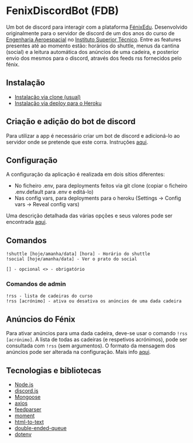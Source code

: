 # FenixDiscordBot (FDB)
Um bot de discord para interagir com a plataforma [FénixEdu](https://fenixedu.org/). Desenvolvido originalmente para o servidor de discord de um dos anos do curso de [Engenharia Aeroespacial](https://fenix.tecnico.ulisboa.pt/cursos/meaer) no [Instituto Superior Técnico](https://tecnico.ulisboa.pt/).
Entre as features presentes até ao momento estão: horários do shuttle, menus da cantina (social) e a leitura automática dos anúncios de uma cadeira, e posterior envio dos mesmos para o discord, através dos feeds rss fornecidos pelo fénix.

## Instalação
* [Instalação via clone (usual)](#via-clone)
* [Instalação via deploy para o Heroku](deploy-para-o-heroku)
## Criação e adição do bot de discord
Para utilizar a app é necessário criar um bot de discord e adicioná-lo ao servidor onde se pretende que este corra. Instruções [aqui](https://github.com/guipenedo/fenix-discord-bot/wiki/Cria%C3%A7%C3%A3o-e-adi%C3%A7%C3%A3o-do-bot).
## Configuração
A configuração da aplicação é realizada em dois sítios diferentes:
* No ficheiro .env, para deployments feitos via git clone (copiar o ficheiro .env.default para .env e editá-lo)
* Nas config vars, para deployments para o heroku (Settings -> Config vars -> Reveal config vars)

Uma descrição detalhada das várias opções e seus valores pode ser encontrada [aqui](https://github.com/guipenedo/fenix-discord-bot/wiki/Configura%C3%A7%C3%A3o).

## Comandos
```
!shuttle [hoje/amanha/data] [hora] - Horário do shuttle
!social [hoje/amanha/data] - Ver o prato do social

[] - opcional <> - obrigatório
```
### Comandos de admin
```
!rss - lista de cadeiras do curso
!rss [acrónimo] - ativa ou desativa os anúncios de uma dada cadeira
```

## Anúncios do Fénix
Para ativar anúncios para uma dada cadeira, deve-se usar o comando `!rss [acrónimo]`. A lista de todas as cadeiras (e respetivos acrónimos), pode ser consultada com `!rss` (sem argumentos).
O formato da mensagem dos anúncios pode ser alterada na configuração. Mais info [aqui](https://github.com/guipenedo/fenix-discord-bot/wiki/Configura%C3%A7%C3%A3o#bot_announcement).

## Tecnologias e bibliotecas
+ [Node.js](https://nodejs.org/en/)
+ [discord.js](https://www.npmjs.com/package/discord.js)
+ [Mongoose](https://www.npmjs.com/package/mongoose)
+ [axios](https://www.npmjs.com/package/axios)
+ [feedparser](https://www.npmjs.com/package/feedparser)
+ [moment](https://momentjs.com/)
+ [html-to-text](https://www.npmjs.com/package/html-to-text)
+ [double-ended-queue](https://www.npmjs.com/package/double-ended-queue)
+ [dotenv](https://www.npmjs.com/package/dotenv)